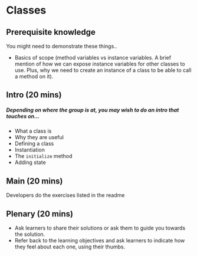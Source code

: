 # Classes

## Prerequisite knowledge

You might need to demonstrate these things..
- Basics of scope (method variables vs instance variables. A brief mention of how we can expose instance variables for other classes to use. Plus, why we need to create an instance of a class to be able to call a method on it). 


## Intro (20 mins)
##### Depending on where the group is at, you may wish to do an intro that touches on...
- What a class is
- Why they are useful
- Defining a class
- Instantiation
- The `initialize` method
- Adding state
## Main (20 mins)

Developers do the exercises listed in the readme

## Plenary (20 mins)

- Ask learners to share their solutions or ask them to guide you towards the solution.
- Refer back to the learning objectives and ask learners to indicate how they feel about each one, using their thumbs.
